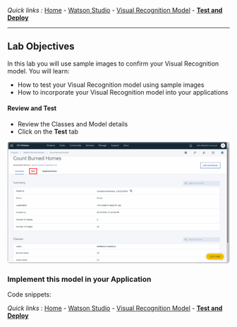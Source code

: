 *Quick links :*
[Home](/README.md) - [Watson Studio](/STUDIO.md) - [Visual Recognition Model](/VISRECO.md) -
[**Test and Deploy**](/VRMTEST.md)
***

## Lab Objectives

In this lab you will use sample images to confirm your Visual Recognition model. You will learn:

- How to test your Visual Recognition model using sample images
- How to incorporate your Visual Recognition model into your applications

#### Review and Test
- Review the Classes and Model details
- Click on the **Test** tab

![Watson Studio  screenshot](screenshots/WatsonStudio-VisualRecognitionModelSummary.png)

### Implement this model in your Application
Code snippets:

*Quick links :*
[Home](/README.md) - [Watson Studio](STUDIO.md) - [Visual Recognition Model](VISRECO.md) -
[**Test and Deploy**](/VRMTEST.md)
